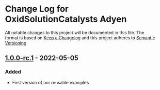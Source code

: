 # Change Log for OxidSolutionCatalysts Adyen

All notable changes to this project will be documented in this file.
The format is based on [Keep a Changelog](http://keepachangelog.com/)
and this project adheres to [Semantic Versioning](http://semver.org/).

## [1.0.0-rc.1] - 2022-05-05

### Added
- First version of our reusable examples

[1.0.0-rc.1]: https://github.com/OXID-eSales/module-template/compare/d1380c5a9c63f411011ab852bd25b66e83306b41...v1.0.0